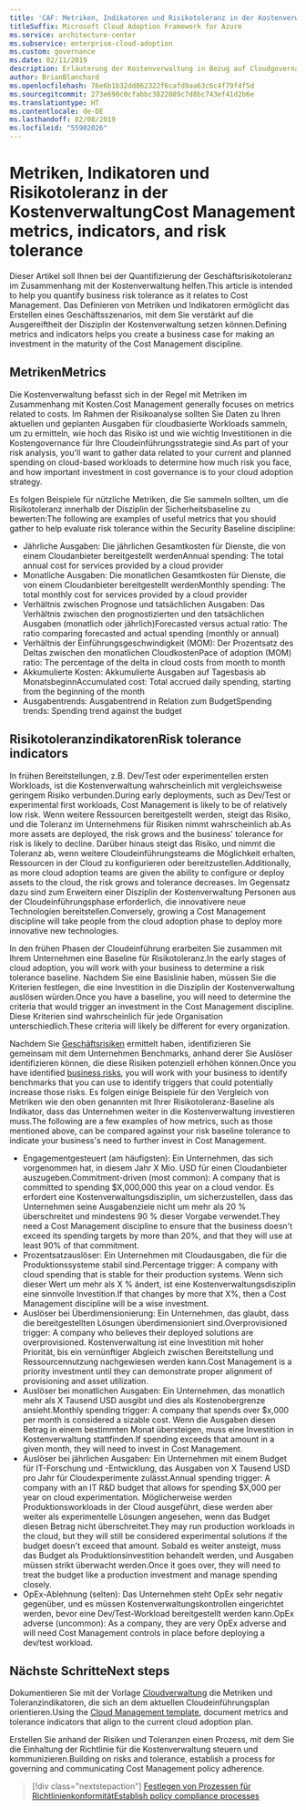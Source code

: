 ```yaml
---
title: 'CAF: Metriken, Indikatoren und Risikotoleranz in der Kostenverwaltung'
titleSuffix: Microsoft Cloud Adoption Framework for Azure
ms.service: architecture-center
ms.subservice: enterprise-cloud-adoption
ms.custom: governance
ms.date: 02/11/2019
description: Erläuterung der Kostenverwaltung in Bezug auf Cloudgovernance
author: BrianBlanchard
ms.openlocfilehash: 76e6b1b32dd862322f6cafd9aa63c6c4f79f4f5d
ms.sourcegitcommit: 273e690c0cfabbc3822089c7d8bc743ef41d2b6e
ms.translationtype: HT
ms.contentlocale: de-DE
ms.lasthandoff: 02/08/2019
ms.locfileid: "55902026"
---
```

# <a name="cost-management-metrics-indicators-and-risk-tolerance"></a><span data-ttu-id="07eb6-103">Metriken, Indikatoren und Risikotoleranz in der Kostenverwaltung</span><span class="sxs-lookup"><span data-stu-id="07eb6-103">Cost Management metrics, indicators, and risk tolerance</span></span>

<span data-ttu-id="07eb6-104">Dieser Artikel soll Ihnen bei der Quantifizierung der Geschäftsrisikotoleranz im Zusammenhang mit der Kostenverwaltung helfen.</span><span class="sxs-lookup"><span data-stu-id="07eb6-104">This article is intended to help you quantify business risk tolerance as it relates to Cost Management.</span></span> <span data-ttu-id="07eb6-105">Das Definieren von Metriken und Indikatoren ermöglicht das Erstellen eines Geschäftsszenarios, mit dem Sie verstärkt auf die Ausgereiftheit der Disziplin der Kostenverwaltung setzen können.</span><span class="sxs-lookup"><span data-stu-id="07eb6-105">Defining metrics and indicators helps you create a business case for making an investment in the maturity of the Cost Management discipline.</span></span>

## <a name="metrics"></a><span data-ttu-id="07eb6-106">Metriken</span><span class="sxs-lookup"><span data-stu-id="07eb6-106">Metrics</span></span>

<span data-ttu-id="07eb6-107">Die Kostenverwaltung befasst sich in der Regel mit Metriken im Zusammenhang mit Kosten.</span><span class="sxs-lookup"><span data-stu-id="07eb6-107">Cost Management generally focuses on metrics related to costs.</span></span> <span data-ttu-id="07eb6-108">Im Rahmen der Risikoanalyse sollten Sie Daten zu Ihren aktuellen und geplanten Ausgaben für cloudbasierte Workloads sammeln, um zu ermitteln, wie hoch das Risiko ist und wie wichtig Investitionen in die Kostengovernance für Ihre Cloudeinführungsstrategie sind.</span><span class="sxs-lookup"><span data-stu-id="07eb6-108">As part of your risk analysis, you'll want to gather data related to your current and planned spending on cloud-based workloads to determine how much risk you face, and how important investment in cost governance is to your cloud adoption strategy.</span></span>

<span data-ttu-id="07eb6-109">Es folgen Beispiele für nützliche Metriken, die Sie sammeln sollten, um die Risikotoleranz innerhalb der Disziplin der Sicherheitsbaseline zu bewerten:</span><span class="sxs-lookup"><span data-stu-id="07eb6-109">The following are examples of useful metrics that you should gather to help evaluate risk tolerance within the Security Baseline discipline:</span></span>

- <span data-ttu-id="07eb6-110">Jährliche Ausgaben: Die jährlichen Gesamtkosten für Dienste, die von einem Cloudanbieter bereitgestellt werden</span><span class="sxs-lookup"><span data-stu-id="07eb6-110">Annual spending: The total annual cost for services provided by a cloud provider</span></span>
- <span data-ttu-id="07eb6-111">Monatliche Ausgaben: Die monatlichen Gesamtkosten für Dienste, die von einem Cloudanbieter bereitgestellt werden</span><span class="sxs-lookup"><span data-stu-id="07eb6-111">Monthly spending: The total monthly cost for services provided by a cloud provider</span></span>
- <span data-ttu-id="07eb6-112">Verhältnis zwischen Prognose und tatsächlichen Ausgaben: Das Verhältnis zwischen den prognostizierten und den tatsächlichen Ausgaben (monatlich oder jährlich)</span><span class="sxs-lookup"><span data-stu-id="07eb6-112">Forecasted versus actual ratio: The ratio comparing forecasted and actual spending (monthly or annual)</span></span>
- <span data-ttu-id="07eb6-113">Verhältnis der Einführungsgeschwindigkeit (MOM): Der Prozentsatz des Deltas zwischen den monatlichen Cloudkosten</span><span class="sxs-lookup"><span data-stu-id="07eb6-113">Pace of adoption (MOM) ratio: The percentage of the delta in cloud costs from month to month</span></span>
- <span data-ttu-id="07eb6-114">Akkumulierte Kosten: Akkumulierte Ausgaben auf Tagesbasis ab Monatsbeginn</span><span class="sxs-lookup"><span data-stu-id="07eb6-114">Accumulated cost: Total accrued daily spending, starting from the beginning of the month</span></span>
- <span data-ttu-id="07eb6-115">Ausgabentrends: Ausgabentrend in Relation zum Budget</span><span class="sxs-lookup"><span data-stu-id="07eb6-115">Spending trends: Spending trend against the budget</span></span>

## <a name="risk-tolerance-indicators"></a><span data-ttu-id="07eb6-116">Risikotoleranzindikatoren</span><span class="sxs-lookup"><span data-stu-id="07eb6-116">Risk tolerance indicators</span></span>

<span data-ttu-id="07eb6-117">In frühen Bereitstellungen, z.B. Dev/Test oder experimentellen ersten Workloads, ist die Kostenverwaltung wahrscheinlich mit vergleichsweise geringem Risiko verbunden.</span><span class="sxs-lookup"><span data-stu-id="07eb6-117">During early deployments, such as Dev/Test or experimental first workloads, Cost Management is likely to be of relatively low risk.</span></span> <span data-ttu-id="07eb6-118">Wenn weitere Ressourcen bereitgestellt werden, steigt das Risiko, und die Toleranz im Unternehmens für Risiken nimmt wahrscheinlich ab.</span><span class="sxs-lookup"><span data-stu-id="07eb6-118">As more assets are deployed, the risk grows and the business' tolerance for risk is likely to decline.</span></span> <span data-ttu-id="07eb6-119">Darüber hinaus steigt das Risiko, und nimmt die Toleranz ab, wenn weitere Cloudeinführungsteams die Möglichkeit erhalten, Ressourcen in der Cloud zu konfigurieren oder bereitzustellen.</span><span class="sxs-lookup"><span data-stu-id="07eb6-119">Additionally, as more cloud adoption teams are given the ability to configure or deploy assets to the cloud, the risk grows and tolerance decreases.</span></span> <span data-ttu-id="07eb6-120">Im Gegensatz dazu sind zum Erweitern einer Disziplin der Kostenverwaltung Personen aus der Cloudeinführungsphase erforderlich, die innovativere neue Technologien bereitstellen.</span><span class="sxs-lookup"><span data-stu-id="07eb6-120">Conversely, growing a Cost Management discipline will take people from the cloud adoption phase to deploy more innovative new technologies.</span></span>

<span data-ttu-id="07eb6-121">In den frühen Phasen der Cloudeinführung erarbeiten Sie zusammen mit Ihrem Unternehmen eine Baseline für Risikotoleranz.</span><span class="sxs-lookup"><span data-stu-id="07eb6-121">In the early stages of cloud adoption, you will work with your business to determine a risk tolerance baseline.</span></span> <span data-ttu-id="07eb6-122">Nachdem Sie eine Basislinie haben, müssen Sie die Kriterien festlegen, die eine Investition in die Disziplin der Kostenverwaltung auslösen würden.</span><span class="sxs-lookup"><span data-stu-id="07eb6-122">Once you have a baseline, you will need to determine the criteria that would trigger an investment in the Cost Management discipline.</span></span> <span data-ttu-id="07eb6-123">Diese Kriterien sind wahrscheinlich für jede Organisation unterschiedlich.</span><span class="sxs-lookup"><span data-stu-id="07eb6-123">These criteria will likely be different for every organization.</span></span>

<span data-ttu-id="07eb6-124">Nachdem Sie [Geschäftsrisiken](./business-risks.md) ermittelt haben, identifizieren Sie gemeinsam mit dem Unternehmen Benchmarks, anhand derer Sie Auslöser identifizieren können, die diese Risiken potenziell erhöhen können.</span><span class="sxs-lookup"><span data-stu-id="07eb6-124">Once you have identified [business risks](./business-risks.md), you will work with your business to identify benchmarks that you can use to identify triggers that could potentially increase those risks.</span></span> <span data-ttu-id="07eb6-125">Es folgen einige Beispiele für den Vergleich von Metriken wie den oben genannten mit Ihrer Risikotoleranz-Baseline als Indikator, dass das Unternehmen weiter in die Kostenverwaltung investieren muss.</span><span class="sxs-lookup"><span data-stu-id="07eb6-125">The following are a few examples of how metrics, such as those mentioned above, can be compared against your risk baseline tolerance to indicate your business's need to further invest in Cost Management.</span></span>

- <span data-ttu-id="07eb6-126">Engagementgesteuert (am häufigsten): Ein Unternehmen, das sich vorgenommen hat, in diesem Jahr X Mio. USD für einen Cloudanbieter auszugeben.</span><span class="sxs-lookup"><span data-stu-id="07eb6-126">Commitment-driven (most common): A company that is committed to spending $X,000,000 this year on a cloud vendor.</span></span> <span data-ttu-id="07eb6-127">Es erfordert eine Kostenverwaltungsdisziplin, um sicherzustellen, dass das Unternehmen seine Ausgabenziele nicht um mehr als 20 % überschreitet und mindestens 90 % dieser Vorgabe verwendet.</span><span class="sxs-lookup"><span data-stu-id="07eb6-127">They need a Cost Management discipline to ensure that the business doesn't exceed its spending targets by more than 20%, and that they will use at least 90% of that commitment.</span></span>
- <span data-ttu-id="07eb6-128">Prozentsatzauslöser: Ein Unternehmen mit Cloudausgaben, die für die Produktionssysteme stabil sind.</span><span class="sxs-lookup"><span data-stu-id="07eb6-128">Percentage trigger: A company with cloud spending that is stable for their production systems.</span></span> <span data-ttu-id="07eb6-129">Wenn sich dieser Wert um mehr als X % ändert, ist eine Kostenverwaltungsdisziplin eine sinnvolle Investition.</span><span class="sxs-lookup"><span data-stu-id="07eb6-129">If that changes by more that X%, then a Cost Management discipline will be a wise investment.</span></span>
- <span data-ttu-id="07eb6-130">Auslöser bei Überdimensionierung: Ein Unternehmen, das glaubt, dass die bereitgestellten Lösungen überdimensioniert sind.</span><span class="sxs-lookup"><span data-stu-id="07eb6-130">Overprovisioned trigger: A company who believes their deployed solutions are overprovisioned.</span></span> <span data-ttu-id="07eb6-131">Kostenverwaltung ist eine Investition mit hoher Priorität, bis ein vernünftiger Abgleich zwischen Bereitstellung und Ressourcennutzung nachgewiesen werden kann.</span><span class="sxs-lookup"><span data-stu-id="07eb6-131">Cost Management is a priority investment until they can demonstrate proper alignment of provisioning and asset utilization.</span></span>
- <span data-ttu-id="07eb6-132">Auslöser bei monatlichen Ausgaben: Ein Unternehmen, das monatlich mehr als X Tausend USD ausgibt und dies als Kostenobergrenze ansieht.</span><span class="sxs-lookup"><span data-stu-id="07eb6-132">Monthly spending trigger: A company that spends over $x,000 per month is considered a sizable cost.</span></span> <span data-ttu-id="07eb6-133">Wenn die Ausgaben diesen Betrag in einem bestimmten Monat übersteigen, muss eine Investition in Kostenverwaltung stattfinden.</span><span class="sxs-lookup"><span data-stu-id="07eb6-133">If spending exceeds that amount in a given month, they will need to invest in Cost Management.</span></span>
- <span data-ttu-id="07eb6-134">Auslöser bei jährlichen Ausgaben: Ein Unternehmen mit einem Budget für IT-Forschung und -Entwicklung, das Ausgaben von X Tausend USD pro Jahr für Cloudexperimente zulässt.</span><span class="sxs-lookup"><span data-stu-id="07eb6-134">Annual spending trigger: A company with an IT R&D budget that allows for spending $X,000 per year on cloud experimentation.</span></span> <span data-ttu-id="07eb6-135">Möglicherweise werden Produktionsworkloads in der Cloud ausgeführt, diese werden aber weiter als experimentelle Lösungen angesehen, wenn das Budget diesen Betrag nicht überschreitet.</span><span class="sxs-lookup"><span data-stu-id="07eb6-135">They may run production workloads in the cloud, but they will still be considered experimental solutions if the budget doesn't exceed that amount.</span></span> <span data-ttu-id="07eb6-136">Sobald es weiter ansteigt, muss das Budget als Produktionsinvestition behandelt werden, und Ausgaben müssen strikt überwacht werden.</span><span class="sxs-lookup"><span data-stu-id="07eb6-136">Once it goes over, they will need to treat the budget like a production investment and manage spending closely.</span></span>
- <span data-ttu-id="07eb6-137">OpEx-Ablehnung (selten): Das Unternehmen steht OpEx sehr negativ gegenüber, und es müssen Kostenverwaltungskontrollen eingerichtet werden, bevor eine Dev/Test-Workload bereitgestellt werden kann.</span><span class="sxs-lookup"><span data-stu-id="07eb6-137">OpEx adverse (uncommon): As a company, they are very OpEx adverse and will need Cost Management controls in place before deploying a dev/test workload.</span></span>

## <a name="next-steps"></a><span data-ttu-id="07eb6-138">Nächste Schritte</span><span class="sxs-lookup"><span data-stu-id="07eb6-138">Next steps</span></span>

<span data-ttu-id="07eb6-139">Dokumentieren Sie mit der Vorlage [Cloudverwaltung](./template.md) die Metriken und Toleranzindikatoren, die sich an dem aktuellen Cloudeinführungsplan orientieren.</span><span class="sxs-lookup"><span data-stu-id="07eb6-139">Using the [Cloud Management template](./template.md), document metrics and tolerance indicators that align to the current cloud adoption plan.</span></span>

<span data-ttu-id="07eb6-140">Erstellen Sie anhand der Risiken und Toleranzen einen Prozess, mit dem Sie die Einhaltung der Richtlinie für die Kostenverwaltung steuern und kommunizieren.</span><span class="sxs-lookup"><span data-stu-id="07eb6-140">Building on risks and tolerance, establish a process for governing and communicating Cost Management policy adherence.</span></span>

> [!div class="nextstepaction"]
> [<span data-ttu-id="07eb6-141">Festlegen von Prozessen für Richtlinienkonformität</span><span class="sxs-lookup"><span data-stu-id="07eb6-141">Establish policy compliance processes</span></span>](compliance-processes.md)
